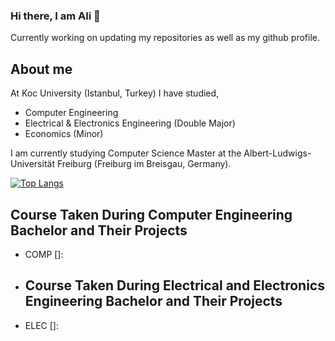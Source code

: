 ### Hi there, I am Ali 👋
Currently working on updating my repositories as well as my github profile.
## About me

At Koc University (Istanbul, Turkey) I have studied,
- Computer Engineering
- Electrical & Electronics Engineering (Double Major)
- Economics (Minor)


I am currently studying Computer Science Master at the Albert-Ludwigs-Universität Freiburg (Freiburg im Breisgau, Germany).

<!--
**alikaratas17/alikaratas17** is a ✨ _special_ ✨ repository because its `README.md` (this file) appears on your GitHub profile.

Here are some ideas to get you started:

- 🔭 I’m currently working on ...
- 🌱 I’m currently learning ...
- 👯 I’m looking to collaborate on ...
- 🤔 I’m looking for help with ...
- 💬 Ask me about ...
- 📫 How to reach me: ...
- 😄 Pronouns: ...
- ⚡ Fun fact: ...
-->
<!-- [![Ali's GitHub stats](https://github-readme-stats.vercel.app/api?username=alikaratas17)](https://github.com/anuraghazra/github-readme-stats)
[![Top Langs](https://github-readme-stats.vercel.app/api/top-langs/?username=alikaratas17&layout=pie&langs_count=20&hide=Jupyter%20Notebook)](https://github.com/anuraghazra/github-readme-stats)
-->

[![Top Langs](https://github-readme-stats.vercel.app/api/top-langs/?username=alikaratas17&layout=pie&hide=Jupyter%20Notebook,ShaderLab,GLSL,CMake,Swift,HLSL)](https://github.com/anuraghazra/github-readme-stats)


## Course Taken During Computer Engineering Bachelor and Their Projects
- COMP []:

- ## Course Taken During Electrical and Electronics Engineering Bachelor and Their Projects
- ELEC []:
